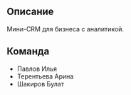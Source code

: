 ## Описание

Мини-CRM для бизнеса с аналитикой.

## Команда
- Павлов Илья
- Терентьева Арина
- Шакиров Булат
